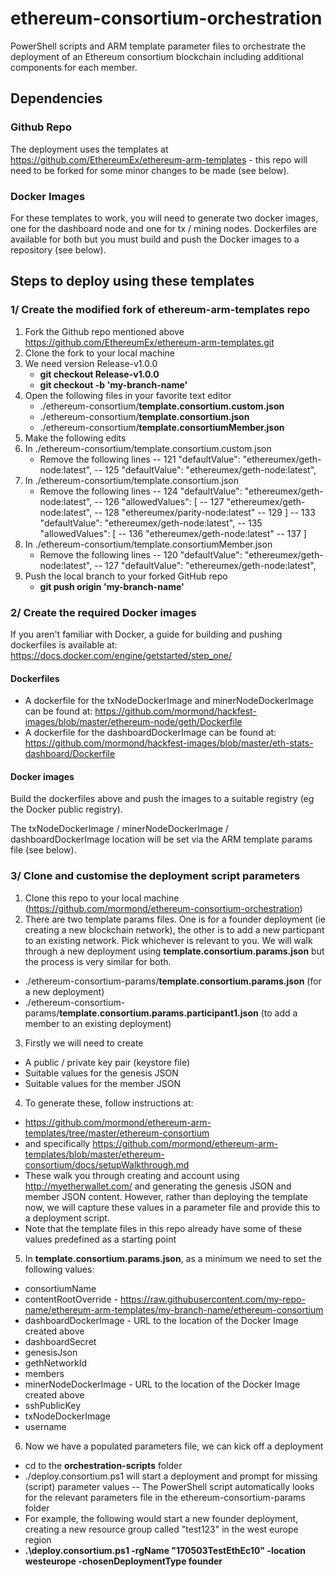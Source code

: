 # ethereum-consortium-orchestration
PowerShell scripts and ARM template parameter files to orchestrate the deployment of an Ethereum consortium blockchain including additional components for each member.

## Dependencies

### Github Repo
The deployment uses the templates at https://github.com/EthereumEx/ethereum-arm-templates - this repo will need to be forked for some minor changes to be made (see below).

### Docker Images
For these templates to work, you will need to generate two docker images, one for the dashboard node and one for tx / mining nodes. Dockerfiles are available for both but you must build and push the Docker images to a repository (see below).

## Steps to deploy using these templates

### 1/ Create the modified fork of ethereum-arm-templates repo

1. Fork the Github repo mentioned above https://github.com/EthereumEx/ethereum-arm-templates.git 
2. Clone the fork to your local machine
3. We need version Release-v1.0.0
    - __git checkout Release-v1.0.0__
    -  __git checkout -b 'my-branch-name'__
4. Open the following files in your favorite text editor
    - ./ethereum-consortium/__template.consortium.custom.json__
    - ./ethereum-consortium/__template.consortium.json__
    - ./ethereum-consortium/__template.consortiumMember.json__
5. Make the following edits
 1. In ./ethereum-consortium/template.consortium.custom.json
    - Remove the following lines
        -- 121      "defaultValue": "ethereumex/geth-node:latest",
        -- 125      "defaultValue": "ethereumex/geth-node:latest",
 2. In ./ethereum-consortium/template.consortium.json
    - Remove the following lines
        -- 124      "defaultValue": "ethereumex/geth-node:latest",
        -- 126      "allowedValues": [
        -- 127        "ethereumex/geth-node:latest",
        -- 128        "ethereumex/parity-node:latest"
        -- 129      ]
        -- 133      "defaultValue": "ethereumex/geth-node:latest",
        -- 135      "allowedValues": [
        -- 136        "ethereumex/geth-node:latest"
        -- 137      ]	  
 3. In ./ethereum-consortium/template.consortiumMember.json
    - Remove the following lines
        -- 120      "defaultValue": "ethereumex/geth-node:latest",
        -- 127      "defaultValue": "ethereumex/geth-node:latest",	  
6. Push the local branch to your forked GitHub repo
    - __git push origin 'my-branch-name'__ 

### 2/ Create the required Docker images
If you aren't familiar with Docker, a guide for building and pushing dockerfiles is available at: https://docs.docker.com/engine/getstarted/step_one/
#### Dockerfiles
 - A dockerfile for the txNodeDockerImage and minerNodeDockerImage can be found at: 
https://github.com/mormond/hackfest-images/blob/master/ethereum-node/geth/Dockerfile  
 - A dockerfile for the dashboardDockerImage can be found at:     
https://github.com/mormond/hackfest-images/blob/master/eth-stats-dashboard/Dockerfile 

#### Docker images
Build the dockerfiles above and push the images to a suitable registry (eg the Docker public registry).

The txNodeDockerImage / minerNodeDockerImage / dashboardDockerImage location will be set via the ARM template params file (see below).

### 3/ Clone and customise the deployment script parameters
1. Clone this repo to your local machine (https://github.com/mormond/ethereum-consortium-orchestration)
2. There are two template params files. One is for a founder deployment (ie creating a new blockchain network), the other is to add a new particpant to an existing network. Pick whichever is relevant to you. We will walk through a new deployment using __template.consortium.params.json__ but the process is very similar for both.
 - ./ethereum-consortium-params/__template.consortium.params.json__ (for a new deployment)
 - ./ethereum-consortium-params/__template.consortium.params.participant1.json__ (to add a member to an existing deployment)
3. Firstly we will need to create
 - A public / private key pair (keystore file)
 - Suitable values for the genesis JSON
 - Suitable values for the member JSON
4. To generate these, follow instructions at:
 - https://github.com/mormond/ethereum-arm-templates/tree/master/ethereum-consortium 
 - and specifically https://github.com/mormond/ethereum-arm-templates/blob/master/ethereum-consortium/docs/setupWalkthrough.md 
 - These walk you through creating and account using http://myetherwallet.com/ and generating the genesis JSON and member JSON content. However, rather than deploying the template now, we will capture these values in a parameter file and provide this to a deployment script.
 - Note that the template files in this repo already have some of these values predefined as a starting point 
5. In __template.consortium.params.json__, as a minimum we need to set the following values:
 - consortiumName
 - contentRootOverride - https://raw.githubusercontent.com/my-repo-name/ethereum-arm-templates/my-branch-name/ethereum-consortium
 - dashboardDockerImage - URL to the location of the Docker Image created above
 - dashboardSecret
 - genesisJson
 - gethNetworkId
 - members
 - minerNodeDockerImage - URL to the location of the Docker Image created above
 - sshPublicKey
 - txNodeDockerImage
 - username
6. Now we have a populated parameters file, we can kick off a deployment
 - cd to the __orchestration-scripts__ folder
 - ./deploy.consortium.ps1 will start a deployment and prompt for missing (script) parameter values
  -- The PowerShell script automatically looks for the relevant parameters file in the ethereum-consortium-params folder
 - For example, the following would start a new founder deployment, creating a new resource group called "test123" in the west europe region
 - __.\deploy.consortium.ps1 -rgName "170503TestEthEc10" -location westeurope -chosenDeploymentType founder__